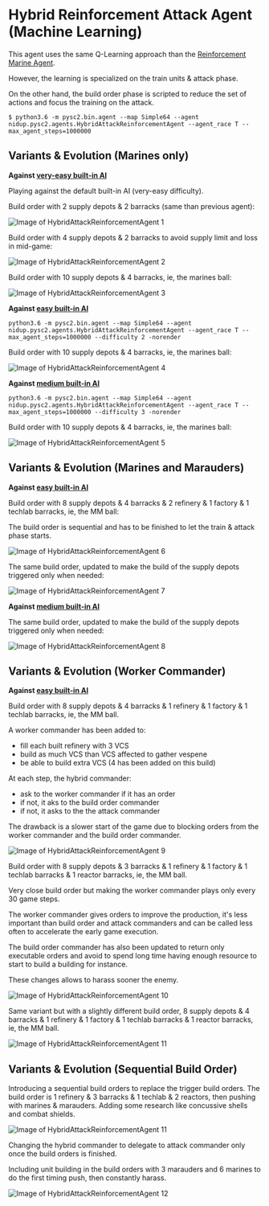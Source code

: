 Hybrid Reinforcement Attack Agent (Machine Learning)
====================================================

This agent uses the same Q-Learning approach than the [Reinforcement Marine Agent](reinforcement_marine_agent.md).

However, the learning is specialized on the train units & attack phase.

On the other hand, the build order phase is scripted to reduce the set of actions and focus the training on the attack.

```
$ python3.6 -m pysc2.bin.agent --map Simple64 --agent nidup.pysc2.agents.HybridAttackReinforcementAgent --agent_race T --max_agent_steps=1000000
```

Variants & Evolution (Marines only)
-----------------------------------

**Against [very-easy built-in AI](https://github.com/deepmind/pysc2/blob/master/pysc2/env/sc2_env.py#L51)**

Playing against the default built-in AI (very-easy difficulty).

Build order with 2 supply depots & 2 barracks (same than previous agent):

![Image of HybridAttackReinforcementAgent 1](HybridAttackReinforcementAgent_2_supply_2_rax.png)

Build order with 4 supply depots & 2 barracks to avoid supply limit and loss in mid-game:

![Image of HybridAttackReinforcementAgent 2](HybridAttackReinforcementAgent_4_supply_2_rax.png)

Build order with 10 supply depots & 4 barracks, ie, the marines ball:

![Image of HybridAttackReinforcementAgent 3](HybridAttackReinforcementAgent_10_supply_4_rax.png)

**Against [easy built-in AI](https://github.com/deepmind/pysc2/blob/master/pysc2/env/sc2_env.py#L51)**

```
python3.6 -m pysc2.bin.agent --map Simple64 --agent nidup.pysc2.agents.HybridAttackReinforcementAgent --agent_race T --max_agent_steps=1000000 --difficulty 2 -norender
```

Build order with 10 supply depots & 4 barracks, ie, the marines ball:

![Image of HybridAttackReinforcementAgent 4](HybridAttackReinforcementAgent_10_supply_4_rax-easy.png)

**Against [medium built-in AI](https://github.com/deepmind/pysc2/blob/master/pysc2/env/sc2_env.py#L51)**

```
python3.6 -m pysc2.bin.agent --map Simple64 --agent nidup.pysc2.agents.HybridAttackReinforcementAgent --agent_race T --max_agent_steps=1000000 --difficulty 3 -norender
```

Build order with 10 supply depots & 4 barracks, ie, the marines ball:

![Image of HybridAttackReinforcementAgent 5](HybridAttackReinforcementAgent_10_supply_4_rax-medium.png)


Variants & Evolution (Marines and Marauders)
--------------------------------------------

**Against [easy built-in AI](https://github.com/deepmind/pysc2/blob/master/pysc2/env/sc2_env.py#L51)**

Build order with 8 supply depots & 4 barracks & 2 refinery & 1 factory & 1 techlab barracks, ie, the MM ball:

The build order is sequential and has to be finished to let the train & attack phase starts.

![Image of HybridAttackReinforcementAgent 6](HybridAttackReinforcementAgent_8_supply_4_rax_2ref_1fac_1lab-easy.png)

The same build order, updated to make the build of the supply depots triggered only when needed:

![Image of HybridAttackReinforcementAgent 7](HybridAttackReinforcementAgent_8_supply_4_rax_2ref_1fac_1lab-2-easy.png)

**Against [medium built-in AI](https://github.com/deepmind/pysc2/blob/master/pysc2/env/sc2_env.py#L51)**

The same build order, updated to make the build of the supply depots triggered only when needed:

![Image of HybridAttackReinforcementAgent 8](HybridAttackReinforcementAgent_8_supply_4_rax_2ref_1fac_1lab-2-medium.png)


Variants & Evolution (Worker Commander)
---------------------------------------

**Against [easy built-in AI](https://github.com/deepmind/pysc2/blob/master/pysc2/env/sc2_env.py#L51)**

Build order with 8 supply depots & 4 barracks & 1 refinery & 1 factory & 1 techlab barracks, ie, the MM ball.

A worker commander has been added to:
  - fill each built refinery with 3 VCS
  - build as much VCS than VCS affected to gather vespene
  - be able to build extra VCS (4 has been added on this build)

At each step, the hybrid commander:
  - ask to the worker commander if it has an order
  - if not, it aks to the build order commander
  - if not, it asks to the the attack commander

The drawback is a slower start of the game due to blocking orders from the worker commander and the build order commander.

![Image of HybridAttackReinforcementAgent 9](HybridAttackReinforcementAgent_8_supply_4_rax_1ref_1fac_1lab-worker-easy.png)

Build order with 8 supply depots & 3 barracks & 1 refinery & 1 factory & 1 techlab barracks & 1 reactor barracks, ie, the MM ball.

Very close build order but making the worker commander plays only every 30 game steps.

The worker commander gives orders to improve the production, it's less important than build order and attack commanders and can be called less often to accelerate the early game execution.

The build order commander has also been updated to return only executable orders and avoid to spend long time having enough resource to start to build a building for instance.

These changes allows to harass sooner the enemy.

![Image of HybridAttackReinforcementAgent 10](HybridAttackReinforcementAgent_8_supply_4_rax_1ref_1fac_1lab-worker-easy-2.png)

Same variant but with a slightly different build order, 8 supply depots & 4 barracks & 1 refinery & 1 factory & 1 techlab barracks & 1 reactor barracks, ie, the MM ball.

![Image of HybridAttackReinforcementAgent 11](HybridAttackReinforcementAgent_8_supply_4_rax_1ref_1fac_1lab-worker-easy-3.png)

Variants & Evolution (Sequential Build Order)
---------------------------------------------

Introducing a sequential build orders to replace the trigger build orders.
The build order is 1 refinery & 3 barracks & 1 techlab & 2 reactors, then pushing with marines & marauders.
Adding some research like concussive shells and combat shields.

![Image of HybridAttackReinforcementAgent 11](HybridAttackReinforcementAgent_3_rax_rush-easy1.png)

Changing the hybrid commander to delegate to attack commander only once the build orders is finished.

Including unit building in the build orders with 3 marauders and 6 marines to do the first timing push, then constantly harass.

![Image of HybridAttackReinforcementAgent 12](HybridAttackReinforcementAgent_3_rax_rush-easy2.png)
